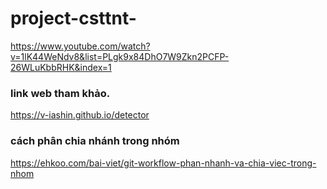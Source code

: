 # project-csttnt-

https://www.youtube.com/watch?v=1lK44WeNdv8&list=PLgk9x84DhO7W9Zkn2PCFP-26WLuKbbRHK&index=1


### link web tham khảo.
https://v-iashin.github.io/detector

### cách phân chia nhánh trong nhóm 
https://ehkoo.com/bai-viet/git-workflow-phan-nhanh-va-chia-viec-trong-nhom